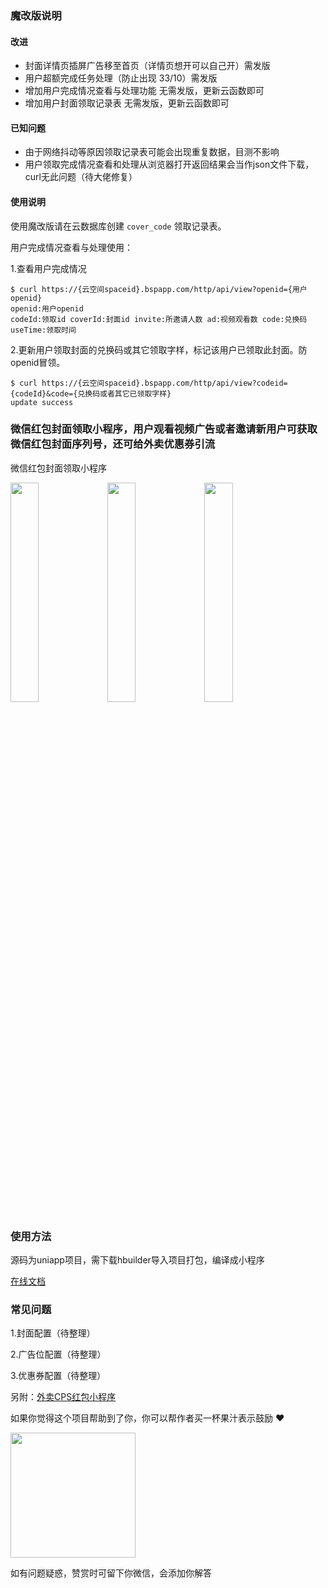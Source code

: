 ### 魔改版说明

#### 改进

- 封面详情页插屏广告移至首页（详情页想开可以自己开）需发版
- 用户超额完成任务处理（防止出现 33/10）需发版
- 增加用户完成情况查看与处理功能 无需发版，更新云函数即可
- 增加用户封面领取记录表 无需发版，更新云函数即可

#### 已知问题

- 由于网络抖动等原因领取记录表可能会出现重复数据，目测不影响
- 用户领取完成情况查看和处理从浏览器打开返回结果会当作json文件下载，curl无此问题（待大佬修复）

#### 使用说明

使用魔改版请在云数据库创建 `cover_code` 领取记录表。

用户完成情况查看与处理使用：

1.查看用户完成情况
```shell
$ curl https://{云空间spaceid}.bspapp.com/http/api/view?openid={用户openid}
openid:用户openid
codeId:领取id coverId:封面id invite:所邀请人数 ad:视频观看数 code:兑换码 useTime:领取时间
```

2.更新用户领取封面的兑换码或其它领取字样，标记该用户已领取此封面。防openid冒领。
```shell
$ curl https://{云空间spaceid}.bspapp.com/http/api/view?codeid={codeId}&code={兑换码或者其它已领取字样}
update success
```

### 微信红包封面领取小程序，用户观看视频广告或者邀请新用户可获取微信红包封面序列号，还可给外卖优惠券引流

微信红包封面领取小程序

<img src="https://raw.githubusercontent.com/zwpro/redCover/master/unpackage/cover1.png" width="30%"/> <img src="https://raw.githubusercontent.com/zwpro/redCover/master/unpackage/cover2.jpg" width="30%"/> <img src="https://raw.githubusercontent.com/zwpro/redCover/master/unpackage/cover3.png" width="30%"/>

### 使用方法

源码为uniapp项目，需下载hbuilder导入项目打包，编译成小程序

[在线文档](http://lianghua.wxthe.com/docs/)

### 常见问题

1.封面配置（待整理）

2.广告位配置（待整理）

3.优惠券配置（待整理）

另附：[外卖CPS红包小程序](https://github.com/zwpro/coupons)

如果你觉得这个项目帮助到了你，你可以帮作者买一杯果汁表示鼓励 ❤️

<img src="http://cdn.letwind.com/me/zanshang.jpg" width="200"/>

如有问题疑惑，赞赏时可留下你微信，会添加你解答
